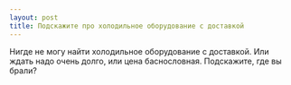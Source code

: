 ```yaml
---
layout: post 
title: Подскажите про холодильное оборудование с доставкой 
--- 
```

Нигде не могу найти холодильное оборудование с доставкой. Или ждать надо очень долго, или цена баснословная. Подскажите, где вы брали?